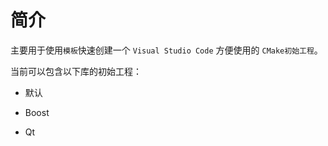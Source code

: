 # 简介

主要用于使用`模板`快速创建一个 `Visual Studio Code` 方便使用的 `CMake初始工程`。

当前可以包含以下库的初始工程：

- 默认

- Boost

- Qt